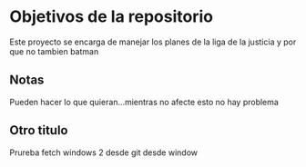 # Objetivos de la repositorio

Este proyecto se encarga de manejar los planes de la liga de la justicia y por que no tambien batman


## Notas
Pueden hacer lo que quieran...mientras no afecte esto no hay problema

## Otro titulo 
Prureba fetch windows 2 desde git  desde window
